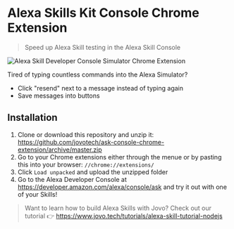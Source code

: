 # Alexa Skills Kit Console Chrome Extension

> Speed up Alexa Skill testing in the Alexa Skill Console

![Alexa Skill Developer Console Simulator Chrome Extension](https://media.giphy.com/media/YiJ9cNwNL1UaOjjFYI/giphy.gif)

Tired of typing countless commands into the Alexa Simulator?

* Click "resend" next to a message instead of typing again
* Save messages into buttons

## Installation

1. Clone or download this repository and unzip it: https://github.com/jovotech/ask-console-chrome-extension/archive/master.zip
2. Go to your Chrome extensions either through the menue or by pasting this into your browser: `//chrome://extensions/`
3. Click `Load unpacked` and upload the unzipped folder
4. Go to the Alexa Developer Console at https://developer.amazon.com/alexa/console/ask and try it out with one of your Skills!

> Want to learn how to build Alexa Skills with Jovo? Check out our tutorial 👉 https://www.jovo.tech/tutorials/alexa-skill-tutorial-nodejs
